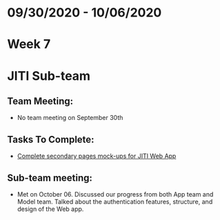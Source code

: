 # 09/30/2020 - 10/06/2020
# Week 7
# JITI Sub-team

## Team Meeting:
  - No team meeting on September 30th

## Tasks To Complete:
  - [Complete secondary pages mock-ups for JITI Web App](https://www.figma.com/file/1GJh6SezoXZeVeBxIoJozP/JITI-Web-App?node-id=0%3A1)
  
  
## Sub-team meeting:
  -  Met on October 06. Discussed our progress from both App team and Model team. Talked about the authentication
     features, structure, and design of the Web app.
